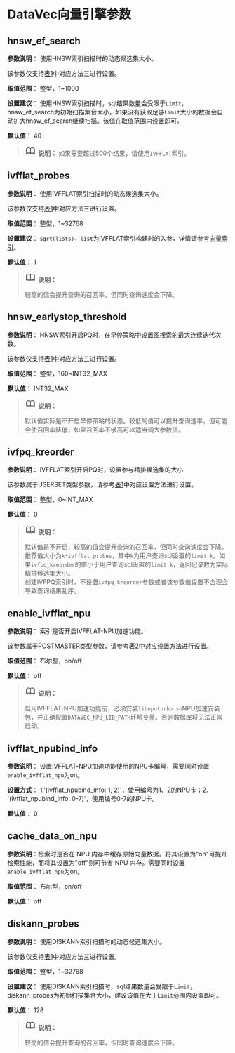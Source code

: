 # DataVec向量引擎参数

## hnsw_ef_search<a name="section14941640131"></a>

**参数说明**： 使用HNSW索引扫描时的动态候选集大小。

该参数仅支持[表1](../DatabaseAdministrationGuide/重设参数.md#zh-cn_topic_0283137176_zh-cn_topic_0237121562_zh-cn_topic_0059777490_t91a6f212010f4503b24d7943aed6d846)中对应方法三进行设置。

**取值范围**： 整型，1\~1000

**设置建议**： 使用HNSW索引扫描时，sql结果数量会受限于`Limit`，hnsw_ef_search为初始扫描集合大小，如果没有获取足够`Limit`大小的数据会自动扩大hnsw_ef_search继续扫描。该值在取值范围内设置即可。

**默认值**： 40

>![](public_sys-resources/icon-note.gif) **说明：**
> 如果需要超过500个结果，请使用`IVFFLAT`索引。

## ivfflat_probes<a name="section14941640131"></a>

**参数说明**： 使用IVFFLAT索引扫描时的动态候选集大小。

该参数仅支持[表1](../DatabaseAdministrationGuide/重设参数.md#zh-cn_topic_0283137176_zh-cn_topic_0237121562_zh-cn_topic_0059777490_t91a6f212010f4503b24d7943aed6d846)中对应方法三进行设置。

**取值范围**： 整型，1\~32768

**设置建议**： `sqrt(lists)`，`list`为IVFFLAT索引构建时的入参，详情请参考[向量索引](../SQLReference/向量索引.md)。

**默认值**： 1

>![](public_sys-resources/icon-note.gif) **说明：**
>
> 较高的值会提升查询的召回率，但同时查询速度会下降。

## hnsw_earlystop_threshold<a name="section14941640133"></a>

**参数说明**： HNSW索引开启PQ时，在早停策略中设置图搜索的最大连续迭代次数。

该参数仅支持[表1](../DatabaseAdministrationGuide/重设参数.md#zh-cn_topic_0283137176_zh-cn_topic_0237121562_zh-cn_topic_0059777490_t91a6f212010f4503b24d7943aed6d846)中对应方法三进行设置。

**取值范围**： 整型，160~INT32_MAX

**默认值**： INT32_MAX

>![](public_sys-resources/icon-note.gif) **说明：**
>
>默认值实际是不开启早停策略的状态。较低的值可以提升查询速率，但可能会使召回率降低，如果召回率不够高可以适当调大参数值。

## ivfpq_kreorder<a name="section14941640131"></a>

**参数说明**： IVFFLAT索引开启PQ时，设置参与精排候选集的大小

该参数属于USERSET类型参数，请参考[表1](../DatabaseAdministrationGuide/重设参数.md#zh-cn_topic_0283137176_zh-cn_topic_0237121562_zh-cn_topic_0059777490_t91a6f212010f4503b24d7943aed6d846)中对应设置方法进行设置。

**取值范围**： 整型，0~INT_MAX

**默认值**： 0

>![](public_sys-resources/icon-note.gif) **说明：**
>
>默认值是不开启，较高的值会提升查询的召回率，但同时查询速度会下降。<br>
>推荐值大小为`k*ivfflat_probes`，其中`k`为用户查询sql设置的`limit k`。如果`ivfpq_kreorder`的值小于用户查询sql设置的`limit k`，返回记录数为实际精排候选集大小。<br>
>创建IVFPQ索引时，不设置`ivfpq_kreorder`参数或者该参数值设置不合理会导致查询结果乱序。

## enable_ivfflat_npu<a name="section14941640131"></a>

**参数说明**： 索引是否开启IVFFLAT-NPU加速功能。

该参数属于POSTMASTER类型参数，请参考[表2](../DatabaseAdministrationGuide/重设参数.md#zh-cn_topic_0283137176_zh-cn_topic_0237121562_zh-cn_topic_0059777490_t91a6f212010f4503b24d7943aed6d846)中对应设置方法进行设置。

**取值范围**： 布尔型，on/off

**默认值**： off

>![](public_sys-resources/icon-note.png) **说明：**
>
> 启用IVFFLAT-NPU加速功能前，必须安装`libnputurbo.so`NPU加速安装包，并正确配置`DATAVEC_NPU_LIB_PATH`环境变量。否则数据库将无法正常启动。

## ivfflat_npubind_info<a name="section14941640131"></a>

**参数说明**： 设置IVFFLAT-NPU加速功能使用的NPU卡编号，需要同时设置`enable_ivfflat_npu`为on。

**设置方式**： 1.'(ivfflat_npubind_info: 1, 2)'，使用编号为1、2的NPU卡；2. '(ivfflat_npubind_info: 0-7)'，使用编号0-7的NPU卡。

**默认值**： 0

## cache_data_on_npu<a name="section14941640131"></a>

**参数说明**：检索时是否在 NPU 内存中缓存原始向量数据。将其设置为"on"可提升检索性能，而将其设置为"off"则可节省 NPU 内存。需要同时设置`enable_ivfflat_npu`为on。

**取值范围**： 布尔型，on/off

**默认值**： off

## diskann_probes<a name="section14941640131"></a>

**参数说明**： 使用DISKANN索引扫描时的动态候选集大小。

该参数仅支持[表1](../DatabaseAdministrationGuide/重设参数.md#zh-cn_topic_0283137176_zh-cn_topic_0237121562_zh-cn_topic_0059777490_t91a6f212010f4503b24d7943aed6d846)中对应方法三进行设置。

**取值范围**： 整型，1\~32768

**设置建议**： 使用DISKANN索引扫描时，sql结果数量会受限于`Limit`，diskann_probes为初始扫描集合大小，建议该值在大于`Limit`范围内设置即可。

**默认值**： 128

>![](public_sys-resources/icon-note.gif) **说明：**
>
> 较高的值会提升查询的召回率，但同时查询速度会下降。
